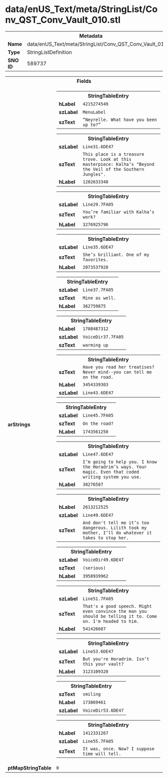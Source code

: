 <h1>data/enUS_Text/meta/StringList/Conv_QST_Conv_Vault_010.stl</h1><table><tr><th colspan="100%">Metadata</th></tr><tr><td><b>Name</b></td><td>data/enUS_Text/meta/StringList/Conv_QST_Conv_Vault_010.stl</td></tr><tr><td><b>Type</b></td><td>StringListDefinition</td></tr><tr><td><b>SNO ID</b></td><td>589737</td></tr></table>

<table><tr><th colspan="100%">Fields</th></tr><tr><td><b>arStrings</b></td><td><table><tr><th colspan="100%">StringTableEntry</th></tr><tr><td><b>hLabel</b></td><td><code>4215274549</code></td></tr><tr><td><b>szLabel</b></td><td><code>MenuLabel</code></td></tr><tr><td><b>szText</b></td><td><code>“Neyrelle. What have you been up to?” </code></td></tr></table>


<table><tr><th colspan="100%">StringTableEntry</th></tr><tr><td><b>szLabel</b></td><td><code>Line31.6DE47</code></td></tr><tr><td><b>szText</b></td><td><code>This place is a treasure trove. Look at this masterpiece: Kalha’s "Beyond the Veil of the Southern Jungles".</code></td></tr><tr><td><b>hLabel</b></td><td><code>1202633348</code></td></tr></table>


<table><tr><th colspan="100%">StringTableEntry</th></tr><tr><td><b>szLabel</b></td><td><code>Line29.7FA05</code></td></tr><tr><td><b>szText</b></td><td><code>You’re familiar with Kalha’s work?</code></td></tr><tr><td><b>hLabel</b></td><td><code>3276925796</code></td></tr></table>


<table><tr><th colspan="100%">StringTableEntry</th></tr><tr><td><b>szLabel</b></td><td><code>Line35.6DE47</code></td></tr><tr><td><b>szText</b></td><td><code>She’s brilliant. One of my favorites.</code></td></tr><tr><td><b>hLabel</b></td><td><code>2073537928</code></td></tr></table>


<table><tr><th colspan="100%">StringTableEntry</th></tr><tr><td><b>szLabel</b></td><td><code>Line37.7FA05</code></td></tr><tr><td><b>szText</b></td><td><code>Mine as well.</code></td></tr><tr><td><b>hLabel</b></td><td><code>362759875</code></td></tr></table>


<table><tr><th colspan="100%">StringTableEntry</th></tr><tr><td><b>hLabel</b></td><td><code>1708487312</code></td></tr><tr><td><b>szLabel</b></td><td><code>VoiceDir37.7FA05</code></td></tr><tr><td><b>szText</b></td><td><code>warming up</code></td></tr></table>


<table><tr><th colspan="100%">StringTableEntry</th></tr><tr><td><b>szText</b></td><td><code>Have you read her treatises? Never mind--you can tell me on the road.</code></td></tr><tr><td><b>hLabel</b></td><td><code>3454339303</code></td></tr><tr><td><b>szLabel</b></td><td><code>Line43.6DE47</code></td></tr></table>


<table><tr><th colspan="100%">StringTableEntry</th></tr><tr><td><b>szLabel</b></td><td><code>Line45.7FA05</code></td></tr><tr><td><b>szText</b></td><td><code>On the road?</code></td></tr><tr><td><b>hLabel</b></td><td><code>1743561250</code></td></tr></table>


<table><tr><th colspan="100%">StringTableEntry</th></tr><tr><td><b>szLabel</b></td><td><code>Line47.6DE47</code></td></tr><tr><td><b>szText</b></td><td><code>I’m going to help you. I know the Horadrim’s ways. Your magic. Even that coded writing system you use.</code></td></tr><tr><td><b>hLabel</b></td><td><code>30276587</code></td></tr></table>


<table><tr><th colspan="100%">StringTableEntry</th></tr><tr><td><b>hLabel</b></td><td><code>2613212525</code></td></tr><tr><td><b>szLabel</b></td><td><code>Line49.6DE47</code></td></tr><tr><td><b>szText</b></td><td><code>And don't tell me it’s too dangerous. Lilith took my mother, I’ll do whatever it takes to stop her.</code></td></tr></table>


<table><tr><th colspan="100%">StringTableEntry</th></tr><tr><td><b>szLabel</b></td><td><code>VoiceDir49.6DE47</code></td></tr><tr><td><b>szText</b></td><td><code>(serious)</code></td></tr><tr><td><b>hLabel</b></td><td><code>3958939962</code></td></tr></table>


<table><tr><th colspan="100%">StringTableEntry</th></tr><tr><td><b>szLabel</b></td><td><code>Line51.7FA05</code></td></tr><tr><td><b>szText</b></td><td><code>That's a good speech. Might even convince the man you should be telling it to. Come on. I'm headed to him.</code></td></tr><tr><td><b>hLabel</b></td><td><code>541426687</code></td></tr></table>


<table><tr><th colspan="100%">StringTableEntry</th></tr><tr><td><b>szLabel</b></td><td><code>Line53.6DE47</code></td></tr><tr><td><b>szText</b></td><td><code>But you're Horadrim. Isn’t this your vault?</code></td></tr><tr><td><b>hLabel</b></td><td><code>3123109320</code></td></tr></table>


<table><tr><th colspan="100%">StringTableEntry</th></tr><tr><td><b>szText</b></td><td><code>smiling</code></td></tr><tr><td><b>hLabel</b></td><td><code>173869461</code></td></tr><tr><td><b>szLabel</b></td><td><code>VoiceDir53.6DE47</code></td></tr></table>


<table><tr><th colspan="100%">StringTableEntry</th></tr><tr><td><b>hLabel</b></td><td><code>1412331267</code></td></tr><tr><td><b>szLabel</b></td><td><code>Line55.7FA05</code></td></tr><tr><td><b>szText</b></td><td><code>It was, once. Now? I suppose time will tell.</code></td></tr></table>


</td></tr><tr><td><b>ptMapStringTable</b></td><td><code>0</code></td></tr></table>

